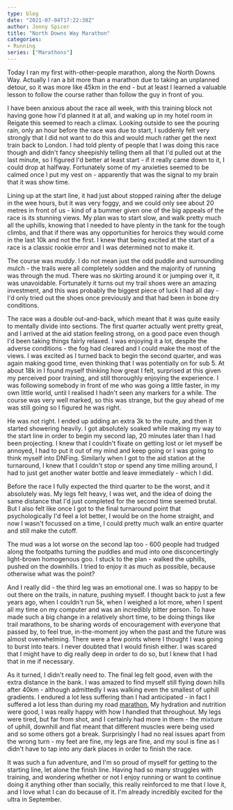 ```yaml
---
type: blog
date: "2021-07-04T17:22:38Z"
author: Jonny Spicer
title: "North Downs Way Marathon"
categories:
- Running
series: ["Marathons"]
---
```

Today I ran my first with-other-people marathon, along the North Downs Way. Actually I ran a bit more than a marathon due to taking an unplanned detour, so
it was more like 45km in the end - but at least I learned a valuable lesson to follow the course rather than follow the guy in front of you.

I have been anxious about the race all week, with this training block not having gone how I'd planned it at all, and waking up in my hotel room in Reigate
this seemed to reach a climax. Looking outside to see the pouring rain, only an hour before the race was due to start, I suddenly felt very strongly that I
did not want to do this and would much rather get the next train back to London. I had told plenty of people that I was doing this race though and didn't
fancy sheepishly telling them all that I'd pulled out at the last minute, so I figured I'd better at least start - if it really came down to it, I could drop
at halfway. Fortunately some of my anxieties seemed to be calmed once I put my vest on - apparently that was the signal to my brain that it was show time.

Lining up at the start line, it had just about stopped raining after the deluge in the wee hours, but it was very foggy, and we could only see about 20
metres in front of us - kind of a bummer given one of the big appeals of the race is its stunning views. My plan was to start slow, and walk pretty much
all the uphills, knowing that I needed to have plenty in the tank for the tough climbs, and that if there was any opportunities for heroics they would
come in the last 10k and not the first. I knew that being excited at the start of a race is a classic rookie error and I was determined not to make it.

The course was *muddy*. I do not mean just the odd puddle and surrounding mulch - the trails were all completely sodden and the majority of running was
through the mud. There was no skirting around it or jumping over it, it was unavoidable. Fortunately it turns out my trail shoes were an amazing investment,
and this was probably the biggest piece of luck I had all day - I'd only tried out the shoes once previously and that had been in bone dry conditions.

The race was a double out-and-back, which meant that it was quite easily to mentally divide into sections. The first quarter actually went pretty great,
and I arrived at the aid station feeling strong, on a good pace even though I'd been taking things fairly relaxed. I was enjoying it a lot, despite
the adverse conditions - the fog had cleared and I could make the most of the views. I was excited as I turned back to begin the second quarter, and was
again making good time, even thinking that I was potentially on for sub 5. At about 18k in I found myself thinking how great I felt, surprised at this
given my perceived poor training, and still thoroughly enjoying the experience. I was following somebody in front of me who was going a little faster,
in my own little world, until I realised I hadn't seen any markers for a while. The course was very well marked, so this was strange, but the guy ahead of
me was still going so I figured he was right.

He was not right. I ended up adding an extra 3k to the route, and then it started showering heavily. I got absolutely soaked while making my way to the
start line in order to begin my second lap, 20 minutes later than I had been projecting. I knew that I couldn't fixate on getting lost or let myself
be annoyed, I had to put it out of my mind and keep going or I was going to think myself into DNFing. Similarly when I got to the aid station at the
turnaround, I knew that I couldn't stop or spend any time milling around, I had to just get another water bottle and leave immediately - which I did.

Before the race I fully expected the third quarter to be the worst, and it absolutely was. My legs felt heavy, I was wet, and the idea of doing the same
distance that I'd just completed for the second time seemed brutal. But I also felt like once I got to the final turnaround point that psychologically I'd
feel a lot better, I would be on the home straight, and now I wasn't focussed on a time, I could pretty much walk an entire quarter and still make the cutoff.

The mud was a lot worse on the second lap too - 600 people had trudged along the footpaths turning the puddles and mud into one disconcertingly light-brown
homogenous goo. I stuck to the plan - walked the uphills, pushed on the downhills. I tried to enjoy it as much as possible, because otherwise what was the
point?

And I really did - the third leg was an emotional one. I was so happy to be out there on the trails, in nature, pushing myself. I thought back to just a
few years ago, when I couldn't run 5k, when I weighed a lot more, when I spent all my time on my computer and was an incredibly bitter person. To have
made such a big change in a relatively short time, to be doing things like trail marathons, to be sharing words of encouragement with everyone that passed
by, to feel true, in-the-moment joy when the past and the future was almost overwhelming. There were a few points where I thought I was going to burst into
tears. I never doubted that I would finish either. I was scared that I might have to dig really deep in order to do so, but I knew that I had that in me
if necessary.

As it turned, I didn't really need to. The final leg felt good, even with the extra distance in the bank. I was amazed to find myself still flying down
hills after 40km - although admittedly I was walking even the smallest of uphill gradients. I endured a lot less suffering than I had anticipated - in fact
I suffered a lot less than during my road [marathon.](/blog/marathon) My hydration and nutrition were good, I was really happy with how I handled that
throughout. My legs were tired, but far from shot, and I certainly had more in them - the mixture of uphill, downhill and flat meant that different muscles
were being used and so some others got a break. Surprisingly I had no real issues apart from the wrong turn - my feet are fine, my legs are fine, and
my soul is fine as I didn't have to tap into any dark places in order to finish the race.

It was such a fun adventure, and I'm so proud of myself for getting to the starting line, let alone the finish line. Having had so many struggles with
training, and wondering whether or not I enjoy running or want to continue doing it anything other than socially, this really reinforced to me that I love it,
and I love what I can do because of it. I'm already incredibly excited for the ultra in September.
